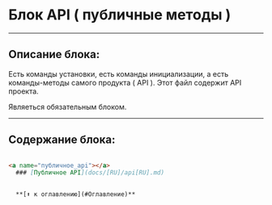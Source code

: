# Блок API ( публичные методы )

---

## Описание блока:

Есть команды установки, есть команды инициализации, а есть команды-методы самого продукта ( API ). Этот файл содержит API проекта.


Являеться обязательным блоком.

---

## Содержание блока:

```markdown

<a name="публичное_api"></a>
  ### [Публичное API](docs/[RU]/api[RU].md)


  **[⬆ к оглавлению](#Оглавление)**

```
